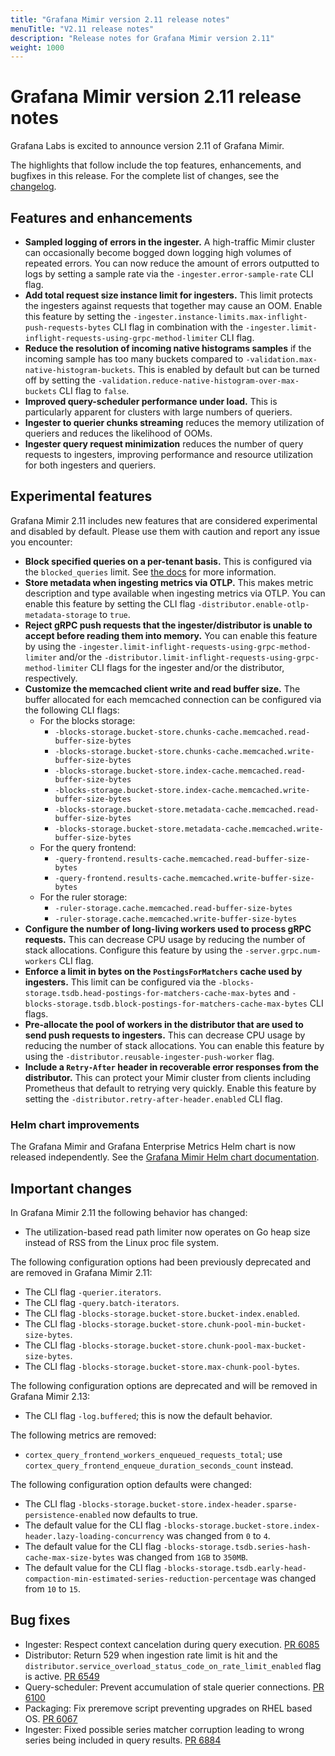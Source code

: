 ```yaml
---
title: "Grafana Mimir version 2.11 release notes"
menuTitle: "V2.11 release notes"
description: "Release notes for Grafana Mimir version 2.11"
weight: 1000
---
```


# Grafana Mimir version 2.11 release notes

Grafana Labs is excited to announce version 2.11 of Grafana Mimir.

The highlights that follow include the top features, enhancements, and bugfixes in this release. For the complete list of changes, see the [changelog](https://github.com/grafana/mimir/blob/main/CHANGELOG.md).

## Features and enhancements

- **Sampled logging of errors in the ingester.** A high-traffic Mimir cluster can occasionally become bogged down logging high volumes of repeated errors. You can now reduce the amount of errors outputted to logs by setting a sample rate via the `-ingester.error-sample-rate` CLI flag.
- **Add total request size instance limit for ingesters.** This limit protects the ingesters against requests that together may cause an OOM. Enable this feature by setting the `-ingester.instance-limits.max-inflight-push-requests-bytes` CLI flag in combination with the `-ingester.limit-inflight-requests-using-grpc-method-limiter` CLI flag.
- **Reduce the resolution of incoming native histograms samples** if the incoming sample has too many buckets compared to `-validation.max-native-histogram-buckets`. This is enabled by default but can be turned off by setting the `-validation.reduce-native-histogram-over-max-buckets` CLI flag to `false`.
- **Improved query-scheduler performance under load.** This is particularly apparent for clusters with large numbers of queriers.
- **Ingester to querier chunks streaming** reduces the memory utilization of queriers and reduces the likelihood of OOMs.
- **Ingester query request minimization** reduces the number of query requests to ingesters, improving performance and resource utilization for both ingesters and queriers.

## Experimental features

Grafana Mimir 2.11 includes new features that are considered experimental and disabled by default. Please use them with caution and report any issue you encounter:

- **Block specified queries on a per-tenant basis.** This is configured via the `blocked_queries` limit. See [the docs](https://github.com/grafana/mimir/blob/main/docs/sources/mimir/configure/configure-blocked-queries.md) for more information.
- **Store metadata when ingesting metrics via OTLP.** This makes metric description and type available when ingesting metrics via OTLP. You can enable this feature by setting the CLI flag `-distributor.enable-otlp-metadata-storage` to `true`.
- **Reject gRPC push requests that the ingester/distributor is unable to accept before reading them into memory.** You can enable this feature by using the `-ingester.limit-inflight-requests-using-grpc-method-limiter` and/or the `-distributor.limit-inflight-requests-using-grpc-method-limiter` CLI flags for the ingester and/or the distributor, respectively.
- **Customize the memcached client write and read buffer size.** The buffer allocated for each memcached connection can be configured via the following CLI flags:
  - For the blocks storage:
    - `-blocks-storage.bucket-store.chunks-cache.memcached.read-buffer-size-bytes`
    - `-blocks-storage.bucket-store.chunks-cache.memcached.write-buffer-size-bytes`
    - `-blocks-storage.bucket-store.index-cache.memcached.read-buffer-size-bytes`
    - `-blocks-storage.bucket-store.index-cache.memcached.write-buffer-size-bytes`
    - `-blocks-storage.bucket-store.metadata-cache.memcached.read-buffer-size-bytes`
    - `-blocks-storage.bucket-store.metadata-cache.memcached.write-buffer-size-bytes`
  - For the query frontend:
    - `-query-frontend.results-cache.memcached.read-buffer-size-bytes`
    - `-query-frontend.results-cache.memcached.write-buffer-size-bytes`
  - For the ruler storage:
    - `-ruler-storage.cache.memcached.read-buffer-size-bytes`
    - `-ruler-storage.cache.memcached.write-buffer-size-bytes`
- **Configure the number of long-living workers used to process gRPC requests.** This can decrease CPU usage by reducing the number of stack allocations. Configure this feature by using the `-server.grpc.num-workers` CLI flag.
- **Enforce a limit in bytes on the `PostingsForMatchers` cache used by ingesters.** This limit can be configured via the `-blocks-storage.tsdb.head-postings-for-matchers-cache-max-bytes` and `-blocks-storage.tsdb.block-postings-for-matchers-cache-max-bytes` CLI flags.
- **Pre-allocate the pool of workers in the distributor that are used to send push requests to ingesters.** This can decrease CPU usage by reducing the number of stack allocations. You can enable this feature by using the `-distributor.reusable-ingester-push-worker` flag.
- **Include a `Retry-After` header in recoverable error responses from the distributor.** This can protect your Mimir cluster from clients including Prometheus that default to retrying very quickly. Enable this feature by setting the `-distributor.retry-after-header.enabled` CLI flag.

### Helm chart improvements

The Grafana Mimir and Grafana Enterprise Metrics Helm chart is now released independently. See the [Grafana Mimir Helm chart documentation](/docs/helm-charts/mimir-distributed/latest/).

## Important changes

In Grafana Mimir 2.11 the following behavior has changed:

- The utilization-based read path limiter now operates on Go heap size instead of RSS from the Linux proc file system.

The following configuration options had been previously deprecated and are removed in Grafana Mimir 2.11:

- The CLI flag `-querier.iterators`.
- The CLI flag `-query.batch-iterators`.
- The CLI flag `-blocks-storage.bucket-store.bucket-index.enabled`.
- The CLI flag `-blocks-storage.bucket-store.chunk-pool-min-bucket-size-bytes`.
- The CLI flag `-blocks-storage.bucket-store.chunk-pool-max-bucket-size-bytes`.
- The CLI flag `-blocks-storage.bucket-store.max-chunk-pool-bytes`.

The following configuration options are deprecated and will be removed in Grafana Mimir 2.13:

- The CLI flag `-log.buffered`; this is now the default behavior.

The following metrics are removed:

- `cortex_query_frontend_workers_enqueued_requests_total`; use `cortex_query_frontend_enqueue_duration_seconds_count` instead.

The following configuration option defaults were changed:

- The CLI flag `-blocks-storage.bucket-store.index-header.sparse-persistence-enabled` now defaults to true.
- The default value for the CLI flag `-blocks-storage.bucket-store.index-header.lazy-loading-concurrency` was changed from `0` to `4`.
- The default value for the CLI flag `-blocks-storage.tsdb.series-hash-cache-max-size-bytes` was changed from `1GB` to `350MB`.
- The default value for the CLI flag `-blocks-storage.tsdb.early-head-compaction-min-estimated-series-reduction-percentage` was changed from `10` to `15`.

## Bug fixes

- Ingester: Respect context cancelation during query execution. [PR 6085](https://github.com/grafana/mimir/pull/6085)
- Distributor: Return 529 when ingestion rate limit is hit and the `distributor.service_overload_status_code_on_rate_limit_enabled` flag is active. [PR 6549](https://github.com/grafana/mimir/pull/6549)
- Query-scheduler: Prevent accumulation of stale querier connections. [PR 6100](https://github.com/grafana/mimir/pull/6100)
- Packaging: Fix preremove script preventing upgrades on RHEL based OS. [PR 6067](https://github.com/grafana/mimir/pull/6067)
- Ingester: Fixed possible series matcher corruption leading to wrong series being included in query results. [PR 6884](https://github.com/grafana/mimir/pull/6884)
